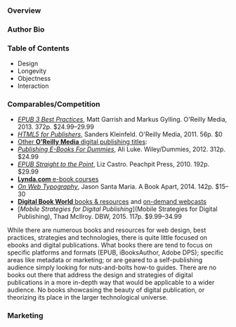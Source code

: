 ### Overview

### Author Bio

### Table of Contents

- Design
- Longevity
- Objectness
- Interaction

### Comparables/Competition

- [*EPUB 3 Best Practices*](http://shop.oreilly.com/product/0636920024897.do), Matt Garrish and Markus Gylling. O'Reilly Media, 2013. 372p. $24.99–29.99
- [*HTML5 for Publishers*](http://shop.oreilly.com/product/0636920022473.do), Sanders Kleinfeld. O'Reilly Media, 2011. 56p. $0
- [Other **O'Reilly Media** digital publishing titles](http://shop.oreilly.com/category/browse-subjects/design/digital-publishing.do): 
- [*Publishing E-Books For Dummies*](http://www.dummies.com/store/product/Publishing-E-Books-For-Dummies.productCd-1118342909.html), Ali Luke. Wiley/Dummies, 2012. 312p. $24.99
- [*EPUB Straight to the Point*](http://www.elizabethcastro.com/epub/), Liz Castro. Peachpit Press, 2010. 192p. $29.99
- [**Lynda.com** e-book courses](http://www.lynda.com/eBooks-training-tutorials/1310-0.html)
- [*On Web Typography*](http://www.abookapart.com/products/on-web-typography), Jason Santa Maria. A Book Apart, 2014. 142p. $15–30
- [**Digital Book World** books & resources](http://store.digitalbookworld.com/books) and [on-demand webcasts](http://store.digitalbookworld.com/on-demand-webcasts)
- [*Mobile Strategies for Digital Publishing*](Mobile Strategies for Digital Publishing), Thad McIlroy. DBW, 2015. 117p. $9.99–34.99

While there are numerous books and resources for web design, best practices, strategies and technologies, there is quite little focused on ebooks and digital publications. What books there are tend to focus on specific platforms and formats (EPUB, iBooksAuthor, Adobe DPS); specific areas like metadata or marketing; or are geared to a self-publishing audience simply looking for nuts-and-bolts how-to guides. There are no books out there that address the design and strategies of digital publications in a more in-depth way that would be applicable to a wider audience. No books showcasing the beauty of digital publication, or theorizing its place in the larger technological universe.

### Marketing
